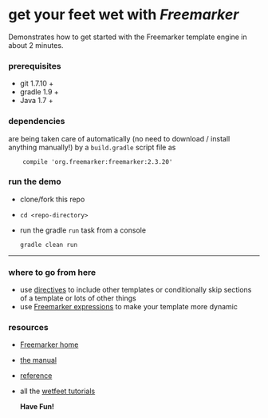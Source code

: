 # get your feet wet with *Freemarker*  

Demonstrates how to get started with the Freemarker template engine in about 2 minutes.  

### prerequisites

* git 1.7.10 +
* gradle 1.9 +
* Java 1.7 +

### dependencies

are being taken care of automatically (no need to download / install anything manually!) by a `build.gradle` script file as

		compile 'org.freemarker:freemarker:2.3.20'


### run the demo

* clone/fork this repo
* `cd <repo-directory>`
* run the gradle `run` task from a console

     ```gradle clean run```

___

### where to go from here

* use [directives](http://freemarker.org/docs/dgui_quickstart_template.html) to include other templates or conditionally skip sections of a template or lots of other things
* use [Freemarker expressions](http://freemarker.org/docs/dgui_template_exp.html#exp_cheatsheet) to make your template more dynamic


### resources

* [Freemarker home](http://freemarker.org/)
* [the manual](http://freemarker.org/docs/index.html)
* [reference](http://freemarker.org/docs/ref.html)
* all the [wetfeet tutorials](http://wetfeet.mike-wendler.de/tutorials.html)

    **Have Fun!**

